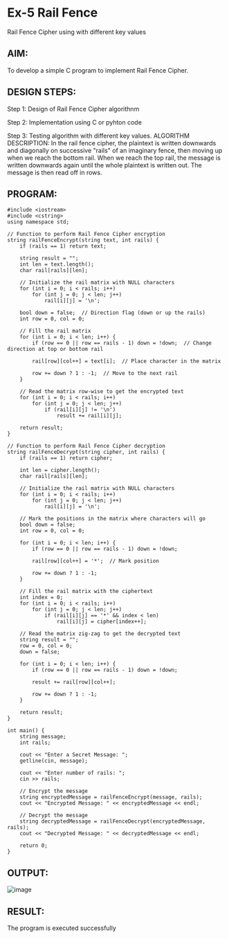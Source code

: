 # Ex-5 Rail Fence

Rail Fence Cipher using with different key values

## AIM:
To develop a simple C program to implement Rail Fence Cipher.

## DESIGN STEPS:

Step 1: Design of Rail Fence Cipher algorithnm

Step 2: Implementation using C or pyhton code

Step 3: Testing algorithm with different key values. ALGORITHM DESCRIPTION: In the rail fence cipher, the plaintext is written downwards and diagonally on successive "rails" of an imaginary fence, then moving up when we reach the bottom rail. When we reach the top rail, the message is written downwards again until the whole plaintext is written out. The message is then read off in rows.

## PROGRAM:
```
#include <iostream>
#include <cstring>
using namespace std;

// Function to perform Rail Fence Cipher encryption
string railFenceEncrypt(string text, int rails) {
    if (rails == 1) return text;

    string result = "";
    int len = text.length();
    char rail[rails][len];
    
    // Initialize the rail matrix with NULL characters
    for (int i = 0; i < rails; i++)
        for (int j = 0; j < len; j++)
            rail[i][j] = '\n';

    bool down = false;  // Direction flag (down or up the rails)
    int row = 0, col = 0;

    // Fill the rail matrix
    for (int i = 0; i < len; i++) {
        if (row == 0 || row == rails - 1) down = !down;  // Change direction at top or bottom rail

        rail[row][col++] = text[i];  // Place character in the matrix

        row += down ? 1 : -1;  // Move to the next rail
    }

    // Read the matrix row-wise to get the encrypted text
    for (int i = 0; i < rails; i++)
        for (int j = 0; j < len; j++)
            if (rail[i][j] != '\n')
                result += rail[i][j];

    return result;
}

// Function to perform Rail Fence Cipher decryption
string railFenceDecrypt(string cipher, int rails) {
    if (rails == 1) return cipher;

    int len = cipher.length();
    char rail[rails][len];
    
    // Initialize the rail matrix with NULL characters
    for (int i = 0; i < rails; i++)
        for (int j = 0; j < len; j++)
            rail[i][j] = '\n';

    // Mark the positions in the matrix where characters will go
    bool down = false;
    int row = 0, col = 0;

    for (int i = 0; i < len; i++) {
        if (row == 0 || row == rails - 1) down = !down;

        rail[row][col++] = '*';  // Mark position

        row += down ? 1 : -1;
    }

    // Fill the rail matrix with the ciphertext
    int index = 0;
    for (int i = 0; i < rails; i++)
        for (int j = 0; j < len; j++)
            if (rail[i][j] == '*' && index < len)
                rail[i][j] = cipher[index++];

    // Read the matrix zig-zag to get the decrypted text
    string result = "";
    row = 0, col = 0;
    down = false;

    for (int i = 0; i < len; i++) {
        if (row == 0 || row == rails - 1) down = !down;

        result += rail[row][col++];

        row += down ? 1 : -1;
    }

    return result;
}

int main() {
    string message;
    int rails;

    cout << "Enter a Secret Message: ";
    getline(cin, message);

    cout << "Enter number of rails: ";
    cin >> rails;

    // Encrypt the message
    string encryptedMessage = railFenceEncrypt(message, rails);
    cout << "Encrypted Message: " << encryptedMessage << endl;

    // Decrypt the message
    string decryptedMessage = railFenceDecrypt(encryptedMessage, rails);
    cout << "Decrypted Message: " << decryptedMessage << endl;

    return 0;
}
```
## OUTPUT:

![image](https://github.com/user-attachments/assets/28a62870-7554-4ffa-9771-042934b1df7e)

## RESULT:

The program is executed successfully
